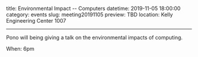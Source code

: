 title: Environmental Impact -- Computers 
datetime: 2019-11-05 18:00:00
category: events
slug: meeting20191105
preview: TBD
location: Kelly Engineering Center 1007

---

Pono will being giving a talk on the environmental impacts of computing.

When: 6pm
